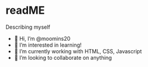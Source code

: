 # readME
Describing myself
- 👋 Hi, I’m @moomins20
- 👀 I’m interested in learning! 
- 🌱 I’m currently working with HTML, CSS, Javascript
- 💞️ I’m looking to collaborate on anything


<!---
moomins20/moomins20 is a ✨ special ✨ repository because its `README.md` (this file) appears on your GitHub profile.
You can click the Preview link to take a look at your changes.
--->
